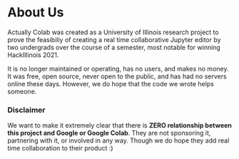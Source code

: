 # About Us

Actually Colab was created as a University of Illinois research project to prove the feasibiliy of creating a real time collaborative Jupyter editor by two undergrads over the course of a semester, most notable for winning HackIllinois 2021.

It is no longer maintained or operating, has no users, and makes no money. It was free, open source, never open to the public, and has had no servers online these days. However, we do hope that the code we wrote helps someone.

### Disclaimer

We want to make it extremely clear that there is **ZERO relationship between this project and Google or Google Colab**. They are not sponsoring it, partnering with it, or involved in any way. Though we do hope they add real time collaboration to their product :)
